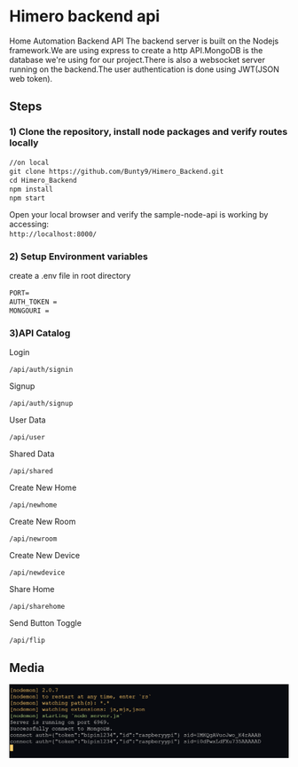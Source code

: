 # Himero backend api

Home Automation Backend API
The backend server is built on the Nodejs framework.We are using express to create a http API.MongoDB is the database we're using for our project.There is also a websocket server running on the backend.The user authentication is done using JWT(JSON web token).

## Steps

### 1) Clone the repository, install node packages and verify routes locally

```
//on local
git clone https://github.com/Bunty9/Himero_Backend.git
cd Himero_Backend
npm install
npm start
```

Open your local browser and verify the sample-node-api is working by accessing:  
`http://localhost:8000/`

### 2) Setup Environment variables

create a .env file in root directory

```
PORT=
AUTH_TOKEN =
MONGOURI =
```

### 3)API Catalog

Login

```
/api/auth/signin
```

Signup

```
/api/auth/signup
```

User Data

```
/api/user
```

Shared Data

```
/api/shared
```

Create New Home

```
/api/newhome
```

Create New Room

```
/api/newroom
```

Create New Device

```
/api/newdevice
```

Share Home

```
/api/sharehome
```

Send Button Toggle

```
/api/flip
```

## Media

![Terminal SS](./screenshots/bkend.PNG)
